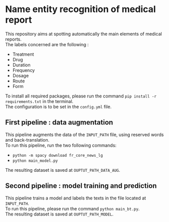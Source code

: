 # Name entity recognition of medical report
This repository aims at spotting automatically the main elements of medical reports.  
The labels concerned are the following :
- Treatment
- Drug
- Duration
- Frequency
- Dosage
- Route
- Form
  
To install all required packages, please run the command `pip install -r requirements.txt` in the terminal.  
The configuration is to be set in the `config.yml` file.  
  
## First pipeline : data augmentation
This pipeline augments the data of the `INPUT_PATH` file, using reserved words and back-translation.  
To run this pipeline, run the two following commands:  
- `python -m spacy download fr_core_news_lg`  
- `python main_model.py`  
  
The resulting dataset is saved at `OUPTUT_PATH_DATA_AUG`.  
  
## Second pipeline : model training and prediction
This pipeline trains a model and labels the texts in the file located at `INPUT_PATH`.  
To run this pipeline, please run the command `python main_bt.py`.  
The resulting dataset is saved at `OUPTUT_PATH_MODEL`.